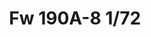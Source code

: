 ---
title: "Fw 190A-8  1/72"
price: 1900 
desc: "PROFIPACK, Fw 190A-8  1/72, razmera: 1/72"
img_path: "/assets/img/70111.jpg"
brand: EDUARD
available: false
special_offer: false
new: false
soon: false
cat: "Plasticne-Makete"
subcat: "PM-EDUARD"
subsubcat: ""
sifra: "70111"
---